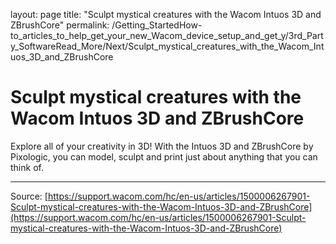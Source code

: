 layout: page
title: "Sculpt mystical creatures with the Wacom Intuos 3D and ZBrushCore"
permalink: /Getting_StartedHow-to_articles_to_help_get_your_new_Wacom_device_setup_and_get_y/3rd_Party_SoftwareRead_More/Next/Sculpt_mystical_creatures_with_the_Wacom_Intuos_3D_and_ZBrushCore

# Sculpt mystical creatures with the Wacom Intuos 3D and ZBrushCore

Explore all of your creativity in 3D! With the Intuos 3D and ZBrushCore by Pixologic, you can model, sculpt and print just about anything that you can think of.

---
Source: [https://support.wacom.com/hc/en-us/articles/1500006267901-Sculpt-mystical-creatures-with-the-Wacom-Intuos-3D-and-ZBrushCore](https://support.wacom.com/hc/en-us/articles/1500006267901-Sculpt-mystical-creatures-with-the-Wacom-Intuos-3D-and-ZBrushCore)
